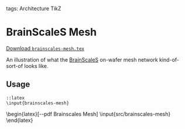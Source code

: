 tags: Architecture
      TikZ

BrainScaleS Mesh
================

[Download `brainscales-mesh.tex`](file://src/brainscales-mesh.tex)

An illustration of what the [BrainScaleS](brainscales.kip.uni-heidelberg.de)
on-wafer mesh network kind-of-sort-of looks like.

Usage
-----

	::latex
	\input{brainscales-mesh}

\begin{latex}[--pdf Brainscales Mesh]
	\input{src/brainscales-mesh}
\end{latex}
